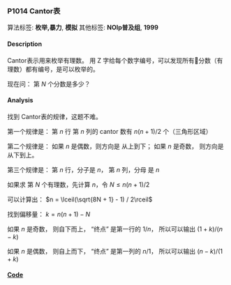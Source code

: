 ### P1014 Cantor表

算法标签: **枚举,暴力**, **模拟**
其他标签: **NOIp普及组**, **1999**


#### Description

Cantor表示用来枚举有理数。 用 Z 字给每个数字编号，可以发现所有分数（有理数）都有编号，是可以枚举的。

现在问： 第 $N$ 个分数是多少？

#### Analysis

找到 Cantor表的规律，这题不难。

第一个规律是： 第 $n$ 行 第 $n$ 列的 cantor 数有  $n(n+1) /2$ 个（三角形区域）

第二个规律是： 如果 $n$ 是偶数，则方向是 从上到下； 如果 $n$ 是奇数， 则方向是从下到上。

第三个规律是：  第 $n$ 行，分子是 $n$， 第 $n$ 列，分母 是 $n$


如果求 第 $N$ 个有理数，先计算 $n$，令 $N \leq n(n + 1) / 2$

可以计算出： $n = \lceil(\sqrt{8N + 1} - 1) / 2\rceil$

找到偏移量： $k = n(n + 1) - N$

如果 $n$ 是奇数， 则自下而上， “终点” 是第一行的 $1/n$， 所以可以输出 $(1 + k) / (n - k)$

如果 $n$ 是偶数， 则自上而下， “终点” 是第一列的 $n / 1$， 所以可以输出 $(n - k) / (1 + k)$

#### [Code](../../cpp/10/p1014.cpp)
